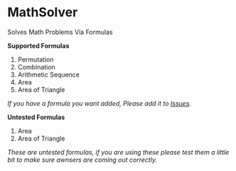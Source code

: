 # MathSolver

Solves Math Problems Via Formulas

**Supported Formulas**
1. Permutation
2. Combination
3. Arithmetic Sequence
4. Area
5. Area of Triangle

_If you have a formula you want added, Please add it to [Issues](https://github.com/Ba1t3rs/MathSolver/issues)_.

**Untested Formulas**
1. Area
2. Area of Triangle

_These are untested formulas, if you are using these please test them a little bit to make sure awnsers are coming out correctly._
